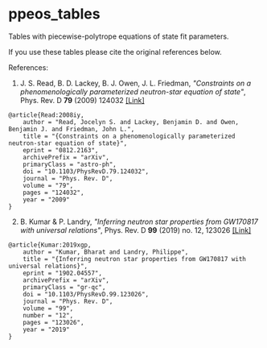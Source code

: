 # ppeos_tables
Tables with piecewise-polytrope equations of state fit parameters.

If you use these tables please cite the original references below.

References:

1. J. S. Read, B. D. Lackey, B. J. Owen, J. L. Friedman, 
*"Constraints on a phenomenologically parameterized neutron-star equation of state"*, 
Phys. Rev. D **79** (2009) 124032 
[[Link]](https://inspirehep.net/record/804989)
```
@article{Read:2008iy,
    author = "Read, Jocelyn S. and Lackey, Benjamin D. and Owen, Benjamin J. and Friedman, John L.",
    title = "{Constraints on a phenomenologically parameterized neutron-star equation of state}",
    eprint = "0812.2163",
    archivePrefix = "arXiv",
    primaryClass = "astro-ph",
    doi = "10.1103/PhysRevD.79.124032",
    journal = "Phys. Rev. D",
    volume = "79",
    pages = "124032",
    year = "2009"
}

```

2. B. Kumar & P. Landry, *"Inferring neutron star properties from GW170817 with universal relations"*, 
Phys. Rev. D **99** (2019) no. 12, 123026 
[[Link]](https://inspirehep.net/record/1719949)
```
@article{Kumar:2019xgp,
    author = "Kumar, Bharat and Landry, Philippe",
    title = "{Inferring neutron star properties from GW170817 with universal relations}",
    eprint = "1902.04557",
    archivePrefix = "arXiv",
    primaryClass = "gr-qc",
    doi = "10.1103/PhysRevD.99.123026",
    journal = "Phys. Rev. D",
    volume = "99",
    number = "12",
    pages = "123026",
    year = "2019"
}

```
